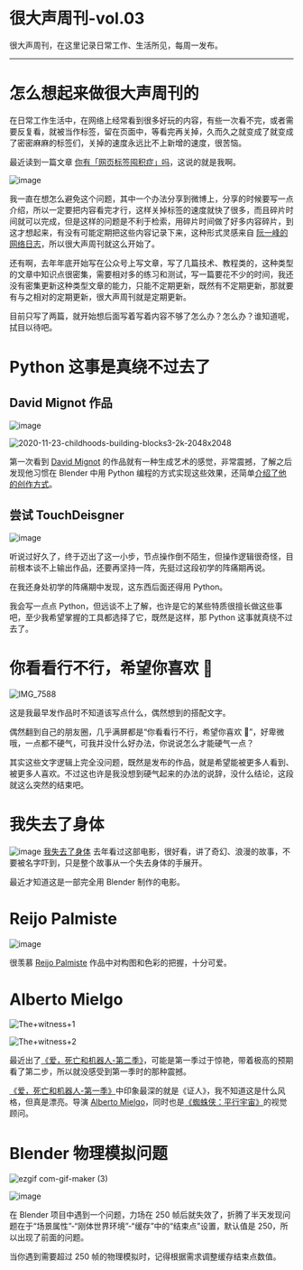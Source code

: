 # 很大声周刊-vol.03
很大声周刊，在这里记录日常工作、生活所见，每周一发布。
***
# 怎么想起来做很大声周刊的

在日常工作生活中，在网络上经常看到很多好玩的内容，有些一次看不完，或者需要反复看，就被当作标签，留在页面中，等看完再关掉，久而久之就变成了就变成了密密麻麻的标签们，关掉的速度永远比不上新增的速度，很苦恼。

最近读到一篇文章 [你有「网页标签囤积症」吗](http://jandan.net/p/108709)，这说的就是我啊。

![image](https://user-images.githubusercontent.com/20842136/118779002-34da8d00-b8bd-11eb-9d0c-e4d7c1236c89.png)

我一直在想怎么避免这个问题，其中一个办法分享到微博上，分享的时候要写一点介绍，所以一定要把内容看完才行，这样关掉标签的速度就快了很多，而且碎片时间就可以完成，但是这样的问题是不利于检索，用碎片时间做了好多内容碎片，到这才想起来，有没有可能定期把这些内容记录下来，这种形式灵感来自 [阮一峰的网络日志](http://www.ruanyifeng.com/blog/)，所以很大声周刊就这么开始了。

还有啊，去年年底开始写在公众号上写文章，写了几篇技术、教程类的，这种类型的文章中知识点很密集，需要相对多的练习和测试，写一篇要花不少的时间，我还没有密集更新这种类型文章的能力，只能不定期更新，既然有不定期更新，那就要有与之相对的定期更新，很大声周刊就是定期更新。

目前只写了两篇，就开始想后面写着写着内容不够了怎么办？怎么办？谁知道呢，拭目以待吧。

# Python 这事是真绕不过去了
## David Mignot 作品
![image](https://user-images.githubusercontent.com/20842136/118940252-1b037d80-b983-11eb-99fb-dc370eb5cfcb.png)

![2020-11-23-childhoods-building-blocks3-2k-2048x2048](https://user-images.githubusercontent.com/20842136/118941839-bc3f0380-b984-11eb-911f-504a14d71f83.jpeg)


第一次看到 [David Mignot](https://www.idflood.com/) 的作品就有一种生成艺术的感觉，非常震撼，了解之后发现他习惯在 Blender 中用 Python 编程的方式实现这些效果，还简单[介绍了他的创作方式](https://www.youtube.com/watch?v=r8hqLh_HE08&list=LL&index=2)。


## 尝试 TouchDeisgner
![image](https://user-images.githubusercontent.com/20842136/118949888-3fb02300-b98c-11eb-939a-de29205a28c6.png)

听说过好久了，终于迈出了这一小步，节点操作倒不陌生，但操作逻辑很奇怪，目前根本谈不上输出作品，还要再坚持一阵，先挺过这段初学的阵痛期再说。

在我还身处初学的阵痛期中发现，这东西后面还得用 Python。

我会写一点点 Python，但远谈不上了解，也许是它的某些特质很擅长做这些事吧，至少我希望掌握的工具都选择了它，既然是这样，那 Python 这事就真绕不过去了。

# 你看看行不行，希望你喜欢 🤗
![IMG_7588](https://user-images.githubusercontent.com/20842136/118953787-b7338180-b98f-11eb-88d3-fbf05aa32934.jpeg)

这是我最早发作品时不知道该写点什么，偶然想到的搭配文字。

偶然翻到自己的朋友圈，几乎满屏都是“你看看行不行，希望你喜欢 🤗”，好卑微哦，一点都不硬气，可我并没什么好办法，你说说怎么才能硬气一点？

其实这些文字逻辑上完全没问题，既然是发布的作品，就是希望能被更多人看到、被更多人喜欢。不过这也许是我没想到硬气起来的办法的说辞，没什么结论，这段就这么突然的结束吧。

# 我失去了身体
![image](https://user-images.githubusercontent.com/20842136/119249092-a3bf2b00-bbc8-11eb-8627-c2c0eb526468.png)
[我失去了身体](https://movie.douban.com/subject/33415943/) 去年看过这部电影，很好看，讲了奇幻、浪漫的故事，不要被名字吓到，只是整个故事从一个失去身体的手展开。

最近才知道这是一部完全用 Blender 制作的电影。

# Reijo Palmiste
![image](https://user-images.githubusercontent.com/20842136/119249381-af135600-bbca-11eb-8139-89e0f139d550.png)

很羡慕 [Reijo Palmiste](https://dribbble.com/reijo) 作品中对构图和色彩的把握，十分可爱。

# Alberto Mielgo
![The+witness+1](https://user-images.githubusercontent.com/20842136/119249709-4bd6f300-bbcd-11eb-80ad-71a20b6fe8be.jpg)

![The+witness+2](https://user-images.githubusercontent.com/20842136/119249784-01a24180-bbce-11eb-86ef-41f0d6c45ab7.jpg)

最近出了[《爱，死亡和机器人-第二季》](https://movie.douban.com/subject/34418203/)，可能是第一季过于惊艳，带着极高的预期看了第二步，所以就没感受到第一季时的那种震撼。

[《爱，死亡和机器人-第一季》](https://movie.douban.com/subject/30424374/)中印象最深的就是《证人》，我不知道这是什么风格，但真是漂亮。导演 [Alberto Mielgo](http://www.albertomielgo.com/)，同时也是[《蜘蛛侠：平行宇宙》](https://movie.douban.com/subject/26374197/)的视觉顾问。

# Blender 物理模拟问题
![ezgif com-gif-maker (3)](https://user-images.githubusercontent.com/20842136/119253707-150cd700-bbe5-11eb-9e44-827469f821a9.gif)

![image](https://user-images.githubusercontent.com/20842136/119253720-1f2ed580-bbe5-11eb-83f3-bf6ce7cdc2ac.png)

在 Blender 项目中遇到一个问题，力场在 250 帧后就失效了，折腾了半天发现问题在于“场景属性”-“刚体世界环境”-“缓存”中的“结束点”设置，默认值是 250，所以出现了前面的问题。

当你遇到需要超过 250 帧的物理模拟时，记得根据需求调整缓存结束点数值。